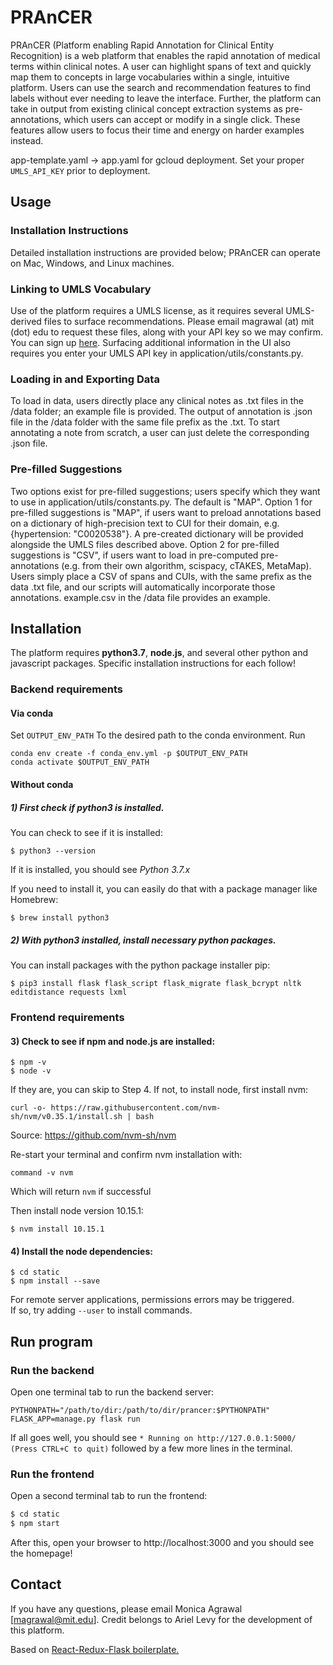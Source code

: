 # PRAnCER

PRAnCER (Platform enabling Rapid Annotation for Clinical Entity Recognition) is a web platform that enables the rapid annotation of medical terms within clinical notes. A user can highlight spans of text and quickly map them to concepts in large vocabularies within a single, intuitive platform. Users can use the search and recommendation features to find labels without ever needing to leave the interface. Further, the platform can take in output from existing clinical concept extraction systems as pre-annotations, which users can accept or modify in a single click. These features allow users to focus their time and energy on harder examples instead. 

app-template.yaml -> app.yaml for gcloud deployment. Set your proper `UMLS_API_KEY` prior to deployment.

## Usage
### Installation Instructions
Detailed installation instructions are provided below; PRAnCER can operate on Mac, Windows, and Linux machines.
### Linking to UMLS Vocabulary
Use of the platform requires a UMLS license, as it requires several UMLS-derived files to surface recommendations. Please email magrawal (at) mit (dot) edu to request these files, along with your API key so we may confirm. You can sign up [here](https://uts.nlm.nih.gov/uts/signup-login). Surfacing additional information in the UI also requires you enter your UMLS API key in application/utils/constants.py. 
### Loading in and Exporting Data
To load in data, users directly place any clinical notes as .txt files in the /data folder; an example file is provided. The output of annotation is .json file in the /data folder with the same file prefix as the .txt. To start annotating a note from scratch, a user can just delete the corresponding .json file. 
### Pre-filled Suggestions
Two options exist for pre-filled suggestions; users specify which they want to use in application/utils/constants.py. The default is "MAP".
Option 1 for pre-filled suggestions is "MAP", if users want to preload annotations based on a dictionary of high-precision text to CUI for their domain, e.g. {hypertension: "C0020538"}. A pre-created dictionary will be provided alongside the UMLS files described above.
Option 2 for pre-filled suggestions is "CSV", if users want to load in pre-computed pre-annotations (e.g. from their own algorithm, scispacy, cTAKES, MetaMap). Users simply place a CSV of spans and CUIs, with the same prefix as the data .txt file, and our scripts will automatically incorporate those annotations. example.csv in the /data file provides an example.

## Installation

The platform requires **python3.7**, **node.js**, and several other python and javascript packages. Specific installation instructions for each follow!

### Backend requirements

#### Via conda
Set `OUTPUT_ENV_PATH` To the desired path to the conda environment.
Run
```
conda env create -f conda_env.yml -p $OUTPUT_ENV_PATH
conda activate $OUTPUT_ENV_PATH
```

#### Without conda
##### 1) First check if python3 is installed.

You can check to see if it is installed:
```
$ python3 --version
```
If it is installed, you should see *Python 3.7.x*

If you need to install it, you can easily do that with a package manager like Homebrew:
```
$ brew install python3
```

##### 2) With python3 installed, install necessary python packages.

You can install packages with the python package installer pip:
```
$ pip3 install flask flask_script flask_migrate flask_bcrypt nltk editdistance requests lxml
```

### Frontend requirements

#### 3) Check to see if npm and node.js are installed:

```
$ npm -v
$ node -v
```

If they are, you can skip to Step 4.
If not, to install node, first install nvm:
```
curl -o- https://raw.githubusercontent.com/nvm-sh/nvm/v0.35.1/install.sh | bash
```
Source: https://github.com/nvm-sh/nvm

Re-start your terminal and confirm nvm installation with:
```
command -v nvm
```
Which will return ```nvm``` if successful

Then install node version 10.15.1:
```
$ nvm install 10.15.1
```

#### 4) Install the node dependencies:

```
$ cd static
$ npm install --save
```

For remote server applications, permissions errors may be triggered.\
If so, try adding ```--user``` to install commands.

## Run program

### Run the backend

Open one terminal tab to run the backend server:
```
PYTHONPATH="/path/to/dir:/path/to/dir/prancer:$PYTHONPATH" FLASK_APP=manage.py flask run
```
If all goes well, you should see `* Running on http://127.0.0.1:5000/ (Press CTRL+C to quit)` followed by a few more lines in the terminal.

### Run the frontend

Open a second terminal tab to run the frontend:
```sh
$ cd static
$ npm start
```

After this, open your browser to http://localhost:3000 and you should see the homepage!

## Contact

If you have any questions, please email Monica Agrawal [magrawal@mit.edu]. Credit belongs to Ariel Levy for the development of this platform.

Based on [React-Redux-Flask boilerplate.](https://github.com/dternyak/React-Redux-Flask)
